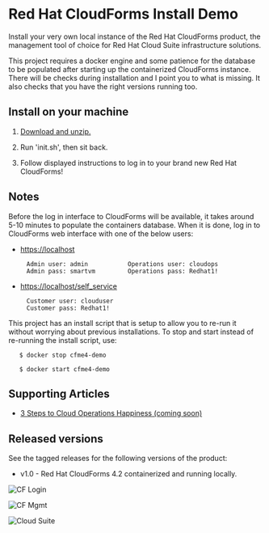 Red Hat CloudForms Install Demo
===============================
Install your very own local instance of the Red Hat CloudForms product, the management tool of choice for Red Hat Cloud Suite infrastructure solutions.

This project requires a docker engine and some patience for the database to be populated after starting up the containerized CloudForms instance. There will be checks during installation and I point you to what is missing. It also checks that you have the right versions running too.


Install on your machine
-----------------------
1. [Download and unzip.](https://github.com/redhatdemocentral/rhcs-cloudforms-demo/archive/master.zip)

2. Run 'init.sh', then sit back.

3. Follow displayed instructions to log in to your brand new Red Hat CloudForms!


Notes
-----
Before the log in interface to CloudForms will be available, it takes around 5-10 minutes to populate the containers database. When
it is done, log in to CloudForms web interface with one of the below users:

   - [https://localhost](https://localhost)

```
     Admin user: admin           Operations user: cloudops
     Admin pass: smartvm         Operations pass: Redhat1!
```
   
  - [https://localhost/self_service](https://localhost/self_service)

```
     Customer user: clouduser
     Customer pass: Redhat1!
```

This project has an install script that is setup to allow you to re-run it without worrying about previous
installations. To stop and start instead of re-running the install script, use:

```
   $ docker stop cfme4-demo
  
   $ docker start cfme4-demo
```


Supporting Articles
-------------------
- [3 Steps to Cloud Operations Happiness (coming soon)]()


Released versions
-----------------
See the tagged releases for the following versions of the product:

- v1.0 - Red Hat CloudForms 4.2 containerized and running locally.

![CF Login](https://github.com/redhatdemocentral/rhcs-cloudforms-demo/blob/master/docs/demo-images/cf-login.png?raw=true)

![CF Mgmt](https://github.com/redhatdemocentral/rhcs-cloudforms-demo/blob/master/docs/demo-images/cf-cloud-intel.png?raw=true)

![Cloud Suite](https://github.com/redhatdemocentral/rhcs-cloudforms-demo/blob/master/docs/demo-images/rhcs-arch.png?raw=true)

